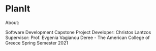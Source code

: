 # PlanIt

About:

Software Development Capstone Project
Developer: Christos Lantzos
Supervisor: Prof. Evgenia Vagianou
Deree - The American College of Greece
Spring Semester 2021
